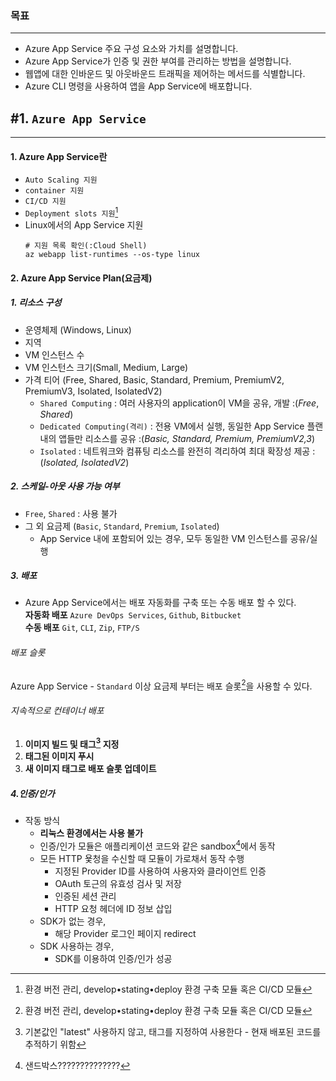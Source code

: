 ### 목표
---
- Azure App Service 주요 구성 요소와 가치를 설명합니다.
- Azure App Service가 인증 및 권한 부여를 관리하는 방법을 설명합니다.
- 웹앱에 대한 인바운드 및 아웃바운드 트래픽을 제어하는 메서드를 식별합니다.
- Azure CLI 명령을 사용하여 앱을 App Service에 배포합니다.
## #1. `Azure App Service`
---
#### 1. Azure App Service란
- `Auto Scaling 지원`
- `container 지원`
- `CI/CD 지원`
- `Deployment slots 지원`[^1]
- Linux에서의 App Service 지원
	```
	# 지원 목록 확인(:Cloud Shell)
	az webapp list-runtimes --os-type linux
	```
#### 2. Azure App Service Plan(요금제)
##### 1. 리소스 구성
- 운영체제 (Windows, Linux)
- 지역
- VM 인스턴스 수
- VM 인스턴스 크기(Small, Medium, Large)
- 가격 티어 (Free, Shared, Basic, Standard, Premium, PremiumV2, PremiumV3, Isolated, IsolatedV2)
	- `Shared Computing` : 여러 사용자의 application이 VM을 공유, 개발 :(_Free_, _Shared_)
	- `Dedicated Computing(격리)` : 전용 VM에서 실행, 동일한 App Service 플랜 내의 앱들만 리소스를 공유 :(_Basic, Standard, Premium, PremiumV2,3_)
	- `Isolated` : 네트워크와 컴퓨팅 리소스를 완전히 격리하여 최대 확장성 제공 :(_Isolated, IsolatedV2_)
##### 2. 스케일-아웃 사용 가능 여부
- `Free`, `Shared` : 사용 불가
- 그 외 요금제 (`Basic`, `Standard`, `Premium`, `Isolated`)
	- App Service 내에 포함되어 있는 경우, 모두 동일한 VM 인스턴스를 공유/실행
##### 3. 배포
- Azure App Service에서는 배포 자동화를 구축 또는 수동 배포 할 수 있다.    
**자동화 배포** `Azure DevOps Services`, `Github`, `Bitbucket`    
**수동 배포** `Git`, `CLI`, `Zip`, `FTP/S`    
###### 배포 슬롯
Azure App Service - `Standard` 이상 요금제 부터는 배포 슬롯[^1]을 사용할 수 있다.
###### 지속적으로 컨테이너 배포
1. **이미지 빌드 및 태그[^2] 지정**
2. **태그된 이미지 푸시**
3. **새 이미지 태그로 배포 슬롯 업데이트**
##### 4.인증/인가
- 작동 방식
	- __리눅스 환경에서는 사용 불가__
	- 인증/인가 모듈은 애플리케이션 코드와 같은 sandbox[^3]에서 동작
	- 모든 HTTP 욫청을 수신할 때 모듈이 가로채서 동작 수행
		- 지정된 Provider ID를 사용하여 사용자와 클라이언트 인증
		- OAuth 토근의 유효성 검사 및 저장
		- 인증된 세션 관리
		- HTTP 요청 헤더에 ID 정보 삽입
	- SDK가 없는 경우,
		- 해당 Provider 로그인 페이지 redirect
	- SDK 사용하는 경우,
		- SDK를 이용하여 인증/인가 성공


[^1]: 환경 버전 관리, develop•stating•deploy 환경 구축 모듈 혹은 CI/CD 모듈
[^2]: 기본값인 "latest" 사용하지 않고, 태그를 지정하여 사용한다 - 현재 배포된 코드를 추적하기 위함
[^3]: 샌드박스??????????????